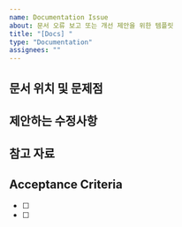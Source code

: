 ```yaml
---
name: Documentation Issue
about: 문서 오류 보고 또는 개선 제안을 위한 템플릿
title: "[Docs] "
type: "Documentation"
assignees: ""
---
```


## 문서 위치 및 문제점

<!-- 문제가 있는 문서의 위치/URL과 발견된 문제점을 설명해주세요 -->

## 제안하는 수정사항

<!-- 문서가 어떻게 수정되어야 하는지 제안해주세요 -->

## 참고 자료

<!-- 스크린샷이나 추가 정보가 있다면 여기에 제공해주세요 -->

## Acceptance Criteria

<!-- 이 문서 이슈가 해결되었다고 간주되기 위한 조건 -->

- [ ]
- [ ]
